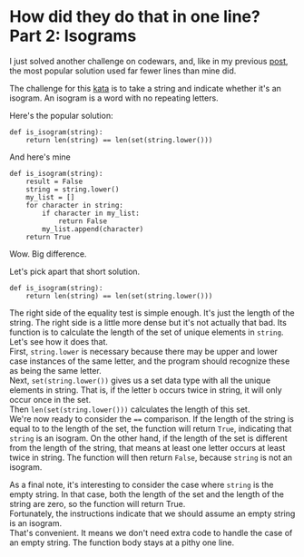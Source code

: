 # How did they do that in one line? Part 2: Isograms

I just solved another challenge on codewars, and, like in my previous [post](https://dev.to/erikkristoferanderson/how-did-they-do-all-that-in-one-line-a-codewars-challenge-explanation-3e2c), the most popular solution used far fewer lines than mine did.

The challenge for this [kata](https://www.codewars.com/kata/isograms) is to take a string and indicate whether it's an isogram. An isogram is a word with no repeating letters.

Here's the popular solution:
```
def is_isogram(string):
    return len(string) == len(set(string.lower()))
```

And here's mine

```
def is_isogram(string):
    result = False
    string = string.lower()
    my_list = []
    for character in string:
        if character in my_list:
            return False
        my_list.append(character)
    return True
```

Wow. Big difference.

Let's pick apart that short solution.

```
def is_isogram(string):
    return len(string) == len(set(string.lower()))
```

The right side of the equality test is simple enough. It's just the length of the string. The right side is a little more dense but it's not actually that bad. Its function is to calculate the length of the set of unique elements in `string`.  
Let's see how it does that.  
First, `string.lower` is necessary because there may be upper and lower case instances of the same letter, and the program should recognize these as being the same letter.  
Next, `set(string.lower())` gives us a set data type with all the unique elements in string. That is, if the letter `b` occurs twice in string, it will only occur once in the set.  
Then `len(set(string.lower()))` calculates the length of this set.  
We're now ready to consider the `==` comparison. If the length of the string is equal to to the length of the set, the function will return `True`, indicating that `string` is an isogram. On the other hand, if the length of the set is different from the length of the string, that means at least one letter occurs at least twice in string. The function will then return `False`, because `string` is not an isogram.

As a final note, it's interesting to consider the case where `string` is the empty string. In that case, both the length of the set and the length of the string are zero, so the function will return True.  
Fortunately, the instructions indicate that we should assume an empty string is an isogram.  
That's convenient. It means we don't need extra code to handle the case of an empty string. The function body stays at a pithy one line.
